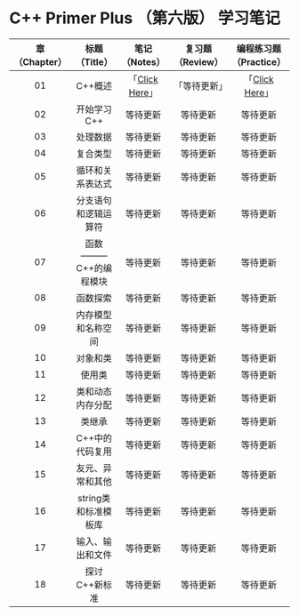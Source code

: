 # C++ Primer Plus （第六版） 学习笔记
|章（Chapter）|标题（Title）|笔记（Notes）|复习题（Review）|编程练习题（Practice）|
|:--:|:--:|:--:|:--:|:--:|
|01|C++概述|「[Click Here]()」|「等待更新」|「[Click Here]()」|
|02|开始学习C++|等待更新|等待更新|等待更新|
|03|处理数据|等待更新|等待更新|等待更新|
|04|复合类型|等待更新|等待更新|等待更新|
|05|循环和关系表达式|等待更新|等待更新|等待更新|
|06|分支语句和逻辑运算符|等待更新|等待更新|等待更新|
|07|函数 ——— C++的编程模块|等待更新|等待更新|等待更新|
|08|函数探索|等待更新|等待更新|等待更新|
|09|内存模型和名称空间|等待更新|等待更新|等待更新|
|10|对象和类|等待更新|等待更新|等待更新|
|11|使用类|等待更新|等待更新|等待更新|
|12|类和动态内存分配|等待更新|等待更新|等待更新|
|13|类继承|等待更新|等待更新|等待更新|
|14|C++中的代码复用|等待更新|等待更新|等待更新|
|15|友元、异常和其他|等待更新|等待更新|等待更新|
|16|string类和标准模板库|等待更新|等待更新|等待更新|
|17|输入、输出和文件|等待更新|等待更新|等待更新|
|18|探讨C++新标准|等待更新|等待更新|等待更新|


